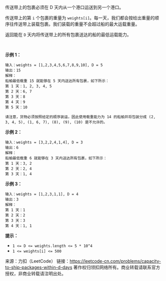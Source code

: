 传送带上的包裹必须在 D 天内从一个港口运送到另一个港口。

传送带上的第 ```i``` 个包裹的重量为 ```weights[i]```。每一天，我们都会按给出重量的顺序往传送带上装载包裹。我们装载的重量不会超过船的最大运载重量。

返回能在 ```D``` 天内将传送带上的所有包裹送达的船的最低运载能力。

 

**示例 1：**
```
输入：weights = [1,2,3,4,5,6,7,8,9,10], D = 5
输出：15
解释：
船舶最低载重 15 就能够在 5 天内送达所有包裹，如下所示：
第 1 天：1, 2, 3, 4, 5
第 2 天：6, 7
第 3 天：8
第 4 天：9
第 5 天：10

请注意，货物必须按照给定的顺序装运，因此使用载重能力为 14 的船舶并将包装分成 (2, 3, 4, 5), (1, 6, 7), (8), (9), (10) 是不允许的。
``` 
**示例 2：**
```
输入：weights = [3,2,2,4,1,4], D = 3
输出：6
解释：
船舶最低载重 6 就能够在 3 天内送达所有包裹，如下所示：
第 1 天：3, 2
第 2 天：2, 4
第 3 天：1, 4
```
**示例 3：**
```
输入：weights = [1,2,3,1,1], D = 4
输出：3
解释：
第 1 天：1
第 2 天：2
第 3 天：3
第 4 天：1, 1
```

**提示：**

* ```1 <= D <= weights.length <= 5 * 10^4```
* ```1 <= weights[i] <= 500```

来源：力扣（LeetCode）
链接：https://leetcode-cn.com/problems/capacity-to-ship-packages-within-d-days
著作权归领扣网络所有。商业转载请联系官方授权，非商业转载请注明出处。